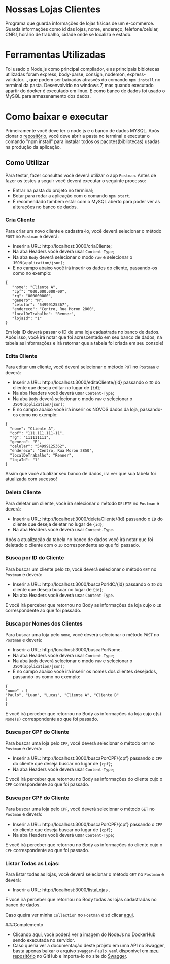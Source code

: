 # Nossas Lojas Clientes

Programa que guarda informações de lojas físicas de um e-commerce. Guarda informações como id das lojas, nome, endereço, telefone/celular, CNPJ, horário de trabalho, cidade onde se localiza e estado. 


# Ferramentas Utilizadas

 Foi usado o Node.js como principal compilador, e as principais biblotecas utilizadas foram express, body-parse, consign, nodemon, express-validator..., que podem ser baixadas atrasvés do comando ```npm install``` no terminal da pasta. 
 Desenvolvido no windows 7, mas quando executado apartir do docker é executado em linux. E como banco de dados foi usado o MySQL para armazenamento dos dados.
 
 
 # Como baixar e executar
 Primeiramente você deve ter o node.js e o banco de dados MYSQL.
 Após clonar o [repositório](https://github.com/paulodaluz/Micro-Servicos-para-Clientes.git), você deve abrir a pasta no terminal e executar o comando "npm install" para instalar todos os pacotes(bibliotecas) usadas  na produção da aplicação.
 
 
 ## Como Utilizar
 
  Para testar, fazer consultas você deverá utilizar o app ```Postman```.
 Antes de fazer os testes a seguir você deverá executar o seguinte processo:

 - Entrar na pasta do projeto no terminal;
 - Botar para rodar a aplicação com o comando ```npm start```.
 - É recomendado tambem estár com o MySQL aberto para poder ver as alterações no banco de dados.
 
 
 ### Cria Cliente
  
 Para criar um novo cliente e cadastra-lo, você deverá selecionar o método ```POST``` no ```Postman``` e deverá:
 
 - Inserir a URL: http://localhost:3000/criaCliente;
 - Na aba Headers você deverá usar ```Content-Type```;
 - Na aba ```Body``` deverá selecionar o modo ```raw``` e selecionar o ```JSON(application/json)```;
 - E no campo abaixo você irá inserir os dados do cliente, passando-os como no exemplo:
 ```
{
    "nome": "Cliente A",
    "cpf": "000.000.000-00",
    "rg": "000000000",
    "genero": "M",
    "celular": "54999125367",
    "endereco": "Centro, Rua Moron 2800",
    "localDeTrabalho": "Renner",
    "lojaId": "1"
}
 ```
 Em loja ID deverá passar o ID de uma loja cadastrada no banco de dados. 
 Após isso, você irá notar que foi acrescentado em seu banco de dados, na tabela as informações e irá retornar que a tabela foi criada em seu console!
 
 
 ### Edita Cliente
 
 Para editar um cliente, você deverá selecionar o método ```PUT``` no ```Postman``` e deverá:
 - Inserir a URL: http://localhost:3000/editaCliente/{id} passando o ```ID``` do cliente que deseja editar no lugar de ```{id}```;
 - Na aba Headers você deverá usar ```Content-Type```;
 - Na aba ```Body``` deverá selecionar o modo ```raw``` e selecionar o ```JSON(application/json)```;
 - E no campo abaixo você irá inserir os NOVOS dados da loja, passando-os como no exemplo:
  ```
{
    "nome": "Cliente A",
    "cpf": "111.111.111-11",
    "rg": "111111111",
    "genero": "F",
    "celular": "54999125362",
    "endereco": "Centro, Rua Moron 2850",
    "localDeTrabalho": "Renner",
    "lojaId": "1"
}
 ```
 
 Assim que você atualizar seu banco de dados, ira ver que sua tabela foi atualizada com sucesso!

 ### Deleta Cliente
 Para deletar um cliente, você irá selecionar o método ```DELETE``` no ```Postman``` e deverá:
 - Inserir a URL: http://localhost:3000/deletaCliente/{id} passando o ```ID``` do cliente que deseja deletar no lugar de ```{id}```;
 - Na aba Headers você deverá usar ```Content-Type```.
 
 Após a atualização da tabela no banco de dados você irá notar que foi deletado o cliente com o ```ID``` correspondente ao que foi passado.
 
 
 ### Busca por ID do Cliente
 Para buscar um cliente pelo ```ID```, você deverá selecionar o método ```GET``` no ```Postman``` e deverá:
 - Inserir a URL: http://localhost:3000/buscaPorIdC/{id} passando o ```ID``` do cliente que deseja buscar no lugar de ```{id}```;
 - Na aba Headers você deverá usar ```Content-Type```.
 
 E você irá perceber que retornou no Body as informações da loja cujo o ```ID``` correspondente ao que foi passado.
 
 
 ### Busca por Nomes dos Clientes
 Para buscar uma loja pelo ```nome```, você deverá selecionar o método ```POST``` no ```Postman``` e deverá:
 - Inserir a URL: http://localhost:3000/buscaPorNome.
 - Na aba Headers você deverá usar ```Content-Type```;
 - Na aba ```Body``` deverá selecionar o modo ```raw``` e selecionar o ```JSON(application/json)```;
 - E no campo abaixo você irá inserir os nomes dos clientes desejados, passando-os como no exemplo:
 
  ``` 
  {
"nome" : [
"Paulo", "Luan", "Lucas", "Cliente A", "Cliente B"
]
}
  ```
 
 E você irá perceber que retornou no Body as informações da loja cujo o(s) ```Nome(s)``` correspondente ao que foi passado.
 
 
 ### Busca por CPF do Cliente
 Para buscar uma loja pelo ```CPF```, você deverá selecionar o método ```GET``` no ```Postman``` e deverá:
 - Inserir a URL: http://localhost:3000/buscaPorCPF/{cpf} passando o ```CPF``` do cliente que deseja buscar no lugar de ```{cpf}```;
 - Na aba Headers você deverá usar ```Content-Type```;
  
E você irá perceber que retornou no Body as informações do cliente cujo o ```CPF``` correspondente ao que foi passado.
  
  
 ### Busca por CPF do Cliente
 Para buscar uma loja pelo ```CPF```, você deverá selecionar o método ```GET``` no ```Postman``` e deverá:
 - Inserir a URL: http://localhost:3000/buscaPorCPF/{cpf} passando o ```CPF``` do cliente que deseja buscar no lugar de ```{cpf}```;
 - Na aba Headers você deverá usar ```Content-Type```;
  
E você irá perceber que retornou no Body as informações do cliente cujo o ```CPF``` correspondente ao que foi passado.
  
  
 ### Listar Todas as Lojas:
 Para listar todas as lojas, você deverá selecionar o método ```GET``` no ```Postman``` e deverá:
  - Inserir a URL: http://localhost:3000/listaLojas .
   
E você irá perceber que retornou no Body todas as lojas cadastradas no banco de dados.
   
   
  Caso queira ver minha ```Collection``` no ```Postman``` é só clicar [aqui](https://www.getpostman.com/collections/23eb7722c81005614987).
  
  ###Complemento
  - Clicando [aqui](https://cloud.docker.com/u/paulera25/repository/docker/paulera25/ecommerce), você poderá ver a imagem do NodeJs no DockerHub sendo executada no servidor.
  - Caso queria ver a documentação deste projeto em uma API no Swagger, basta apenas baixar o arquivo ```swagger-Paulo.yaml``` disponivel em [meu repositório](https://github.com/paulodaluz/Nossas-Lojas.git) no GitHub e importa-lo no site do [Swagger](https://editor.swagger.io/).
  
 
